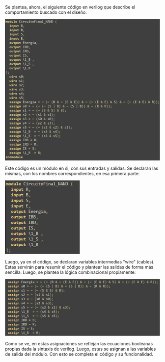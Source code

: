 
Se plantea, ahora, el siguiente código en verilog que describe el comportamiento buscado con el diseño:

![](Imagenes/codigo_verilog.png)

Este código es un módulo en si, con sus entradas y salidas. Se declaran las mismas, con los nombres correspondientes, en esa primera parte:

![](Imagenes/cod_inptoupt.png)

Luego, ya en el código, se declaran variables intermedias "wire" (cables). Estas servirán para resumir el código y plantear las salidas de forma más sencilla. Luego, se plantea la lógica combinacional propiamente:

![](Imagenes/cod_assign.png)

Como se ve, en estas asignaciones se reflejan las ecuaciones booleanas propias dada la sintaxis de verilog. Luego, estas se asignan a las variables de salida del módulo. Con esto se completa el código y su funcionalidad.